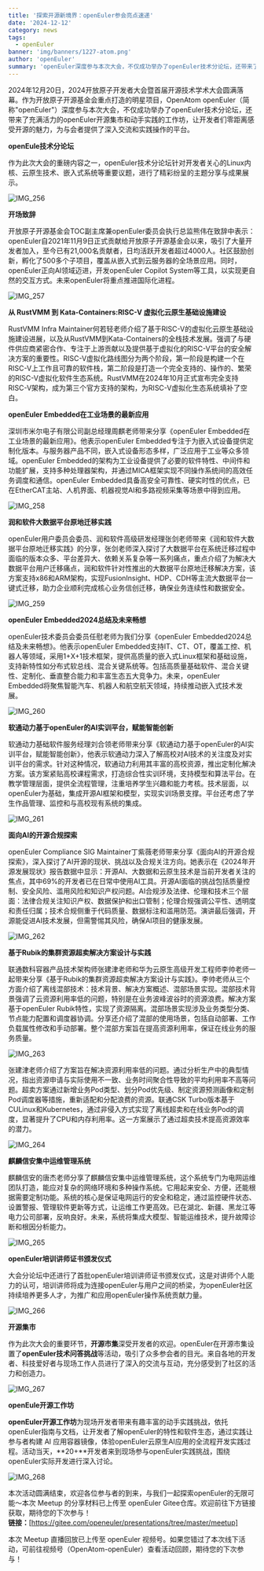 ```yaml
---
title: '探索开源新境界：openEuler参会亮点速递'
date: '2024-12-12'
category: news
tags:
  - openEuler
banner: 'img/banners/1227-atom.png'
author: 'openEuler'
summary: 'openEuler深度参与本次大会，不仅成功举办了openEuler技术分论坛，还带来了充满活力的openEuler开源集市和动手实践的工作坊。'
---
```




2024年12月20日，2024开放原子开发者大会暨首届开源技术学术大会圆满落幕。作为开放原子开源基金会重点打造的明星项目，OpenAtom
openEuler（简称"openEuler"）深度参与本次大会，不仅成功举办了openEuler技术分论坛，还带来了充满活力的openEuler开源集市和动手实践的工作坊，让开发者们零距离感受开源的魅力，为与会者提供了深入交流和实践操作的平台。

**openEule技术分论坛**

作为此次大会的重磅内容之一，openEuler技术分论坛针对开发者关心的Linux内核、云原生技术、嵌入式系统等重要议题，进行了精彩纷呈的主题分享与成果展示。

![IMG\_256](./media/image1.png)

**开场致辞**

开放原子开源基金会TOC副主席兼openEuler委员会执行总监熊伟在致辞中表示：openEuler自2021年11月9日正式贡献给开放原子开源基金会以来，吸引了大量开发者加入，至今已有21,000名贡献者，日均活跃开发者超过4000人。社区鼓励创新，孵化了500多个子项目，覆盖从嵌入式到云服务器的全场景应用。同时，openEuler正向AI领域迈进，开发openEuler
Copilot
System等工具，以实现更自然的交互方式。未来openEuler将重点推进国际化进程。

![IMG\_257](./media/image2.png)

**从 RustVMM 到 Kata-Containers:RISC-V 虚拟化云原生基础设施建设**

RustVMM Infra
Maintainer何若轻老师介绍了基于RISC-V的虚拟化云原生基础设施建设进展，以及从RustVMM到Kata-Containers的全栈技术发展。强调了与硬件供应商紧密合作、专注于上游贡献以及提供基于虚拟化的RISC-V平台的安全解决方案的重要性。RISC-V虚拟化路线图分为两个阶段，第一阶段是构建一个在RISC-V上工作且可靠的软件栈，第二阶段是打造一个完全支持的、操作的、繁荣的RISC-V虚拟化软件生态系统。RustVMM在2024年10月正式宣布完全支持RISC-V架构，成为第三个官方支持的架构，为RISC-V虚拟化生态系统填补了空白。

**openEuler Embedded在工业场景的最新应用**

深圳市米尔电子有限公司副总经理周麒老师带来分享《openEuler
Embedded在工业场景的最新应用》。他表示openEuler
Embedded专注于为嵌入式设备提供定制化版本。与服务器产品不同，嵌入式设备形态多样，广泛应用于工业等众多领域。openEuler
Embedded的架构为工业设备提供了必要的软件特性、中间件和功能扩展，支持多种处理器架构，并通过MICA框架实现不同操作系统间的高效任务调度和通信。openEuler
Embedded具备高安全可靠性、硬实时性的优点，已在EtherCAT主站、人机界面、机器视觉AI和多路视频采集等场景中得到应用。

![IMG\_258](./media/image3.png)

**润和软件大数据平台原地迁移实践**

openEuler用户委员会委员、润和软件高级研发经理张剑老师带来《润和软件大数据平台原地迁移实践》的分享，张剑老师深入探讨了大数据平台在系统迁移过程中面临的版本众多、平台差异大、依赖关系复杂等一系列痛点，重点介绍了为解决大数据平台用户迁移痛点，润和软件针对性推出的大数据平台原地迁移解决方案，该方案支持x86和ARM架构，实现FusionInsight、HDP、CDH等主流大数据平台一键式迁移，助力企业顺利完成核心业务信创迁移，确保业务连续性和数据安全。

![IMG\_259](./media/image4.png)

**openEuler Embedded2024总结及未来畅想**

openEuler技术委员会委员任慰老师为我们分享《openEuler
Embedded2024总结及未来畅想》。他表示openEuler
Embedded支持IT、CT、OT，覆盖工控、机器人等领域，采用1+X+1技术框架，提供高质量的嵌入式Linux框架和基础设施，支持新特性如分布式软总线、混合关键系统等。包括高质量基础软件、混合关键性、定制化、垂直整合能力和丰富生态五大竞争力。未来，openEuler
Embedded将聚焦智能汽车、机器人和航空航天领域，持续推动嵌入式技术发展。

![IMG\_260](./media/image5.png)

**软通动力基于openEuler的AI实训平台，赋能智能创新**

软通动力基础软件服务经理刘合领老师带来分享《软通动力基于openEuler的AI实训平台，赋能智能创新》，他表示软通动力深入了解高校对AI技术的关注度及对实训平台的需求。针对这种情况，软通动力利用其丰富的高校资源，推出定制化解决方案。该方案紧贴高校课程需求，打造综合性实训环境，支持模型和算法平台。在教学管理层面，提供全流程管理，注重培养学生兴趣和能力考核。技术层面，以openEuler为基础，集成开源AI框架和模型，实现实训场景支撑。平台还考虑了学生作品管理、监控和与高校现有系统的集成。

![IMG\_261](./media/image6.png)

**面向AI的开源合规探索**

openEuler Compliance SIG
Maintainer丁紫薇老师带来分享《面向AI的开源合规探索》，深入探讨了AI开源的现状、挑战以及合规关注方向。她表示在《2024年开源发展现状》报告数据中显示：开源AI、大数据和云原生技术是当前开发者关注的焦点，其中69%的开发者已在日常中使用AI工具。开源AI面临的挑战包括质量控制、安全风险、滥用风险和知识产权问题。AI合规涉及法律、伦理和技术三个层面：法律合规关注知识产权、数据保护和出口管制；伦理合规强调公平性、透明度和责任归属；技术合规侧重于代码质量、数据标注和滥用防范。演讲最后强调，开源能促进AI技术发展，但需警惕其风险，确保AI项目的健康发展。

![IMG\_262](./media/image7.png)

**基于Rubik的集群资源超卖解决方案设计与实践**

联通数科容器产品技术架构师张建津老师和华为云原生高级开发工程师李帅老师一起带来分享《基于Rubik的集群资源超卖解决方案设计与实践》。李帅老师从三个方面介绍了离线混部技术：技术背景、解决方案概述、混部场景实现。混部技术背景强调了云资源利用率低的问题，特别是在业务波峰波谷时的资源浪费。解决方案基于openEuler
Rubik特性，实现了资源隔离。混部场景实现涉及业务类型分类、节点能力配置和调度器协调。分享还介绍了混部的使用场景，包括自动部署、工作负载属性修改和手动部署。整个混部方案旨在提高资源利用率，保证在线业务的服务质量。

![IMG\_263](./media/image8.png)

张建津老师介绍了方案旨在解决资源利用率低的问题。通过分析生产中的典型情况，指出资源申请与实际使用不一致、业务时间聚合性导致的平均利用率不高等问题。超卖方案通过新增业务Pod类型、划分Pod优先级、制定资源预测画像和定制Pod调度器等措施，重新适配和分配浪费的资源。联通CSK
Turbo版本基于CULinux和Kubernetes，通过非侵入方式实现了离线超卖和在线业务Pod的调度，显著提升了CPU和内存利用率。这一方案展示了通过超卖技术提高资源效率的潜力。

![IMG\_264](./media/image9.png)

**麒麟信安集中运维管理系统**

麒麟信安的唐杰老师分享了麒麟信安集中运维管理系统，这个系统专门为电网运维团队打造，能应对复杂的网络环境和多种操作系统。它用起来安全、方便，还能根据需要定制功能。系统的核心是保证电网运行的安全和稳定，通过监控硬件状态、设置警报、管理软件更新等方式，让运维工作更高效。已在湖北、新疆、黑龙江等电力公司部署，反响良好。未来，系统将集成大模型、智能运维技术，提升故障诊断和根因分析能力。

![IMG\_265](./media/image10.png)

**openEuler培训讲师证书颁发仪式**

大会分论坛中还进行了首批openEuler培训讲师证书颁发仪式，这是对讲师个人能力的认可，培训讲师将成为连接openEuler与用户之间的桥梁，为openEuler社区持续培养更多人才，为推广和应用openEuler操作系统贡献力量。

![IMG\_266](./media/image11.jpeg)

**开源集市**

作为此次大会的重要环节，**开源市集**深受开发者的欢迎。openEuler在开源市集设置了**openEuler技术问答挑战**等活动，吸引了众多参会者的目光。来自各地的开发者、科技爱好者与现场工作人员进行了深入的交流与互动，充分感受到了社区的活力和创造力。

![IMG\_267](./media/image12.jpeg)

**openEule开源工作坊**

**openEuler开源工作坊**为现场开发者带来有趣丰富的动手实践挑战，依托openEuler指南与文档，让开发者了解openEuler的特性和软件生态，通过实践让参与者构建
AI
应用容器镜像，体验openEuler云原生AI应用的全流程开发实践过程。活动当天，**20+**开发者来到现场参与openEuler实践挑战，围绕openEuler实际开发进行深入讨论。

![IMG\_268](./media/image13.jpeg)

本次活动圆满结束，欢迎各位参与者的到来，与我们一起探索openEuler的无限可能～本次
Meetup 的分享材料已上传至 openEuler
Gitee仓库。欢迎前往下方链接获取，期待您的下次参与！\
**链接：**[https://gitee.com/openeuler/presentations/tree/master/meetup]


本次
Meetup 直播回放已上传至 openEuler
视频号。如果您错过了本次线下活动，可前往视频号（OpenAtom-openEuler）查看活动回顾，期待您的下次参与！
